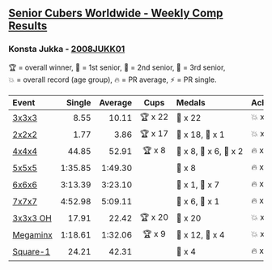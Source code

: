 <style>table {white-space: nowrap;}</style>

## [Senior Cubers Worldwide - Weekly Comp Results](/scw-comp/results/)
### Konsta Jukka - [2008JUKK01](https://www.worldcubeassociation.org/persons/2008JUKK01)

<span style="white-space: nowrap;">🏆 = overall winner</span>, <span style="white-space: nowrap;">🥇 = 1st senior</span>, <span style="white-space: nowrap;">🥈 = 2nd senior</span>, <span style="white-space: nowrap;">🥉 = 3rd senior</span>, <span style="white-space: nowrap;">💥 = overall record (age group)</span>, <span style="white-space: nowrap;">🔥 = PR average</span>, <span style="white-space: nowrap;">⚡ = PR single</span>.

| Event | Single | Average | Cups | Medals | Achievements|
| :-- | --: | --: | :--: | :-- | :-- |
| [3x3x3](333.md) | 8.55 | 10.11 | 🏆 x 22 | 🥇 x 22 | 💥 x 4, 🔥 x 3, ⚡ x 4 |
| [2x2x2](222.md) | 1.77 | 3.86 | 🏆 x 17 | 🥇 x 18, 🥈 x 1 | 💥 x 7, 🔥 x 6, ⚡ x 4 |
| [4x4x4](444.md) | 44.85 | 52.91 | 🏆 x 8 | 🥇 x 8, 🥈 x 6, 🥉 x 2 | 🔥 x 5, ⚡ x 7 |
| [5x5x5](555.md) | 1:35.85 | 1:49.30 |  | 🥈 x 8 | 🔥 x 3, ⚡ x 3 |
| [6x6x6](666.md) | 3:13.39 | 3:23.10 |  | 🥇 x 1, 🥈 x 7 | 🔥 x 5, ⚡ x 4 |
| [7x7x7](777.md) | 4:52.98 | 5:09.11 |  | 🥈 x 6, 🥉 x 1 | 🔥 x 4, ⚡ x 4 |
| [3x3x3 OH](333oh.md) | 17.91 | 22.42 | 🏆 x 20 | 🥇 x 20 | 💥 x 1, 🔥 x 4, ⚡ x 3 |
| [Megaminx](minx.md) | 1:18.61 | 1:32.06 | 🏆 x 9 | 🥇 x 12, 🥈 x 4 | 💥 x 4, 🔥 x 4, ⚡ x 4 |
| [Square-1](sq1.md) | 24.21 | 42.31 |  | 🥉 x 4 | 🔥 x 3, ⚡ x 3 |

<!-- Global site tag (gtag.js) - Google Analytics -->
<script async src="https://www.googletagmanager.com/gtag/js?id=UA-86348435-3"></script>
<script>window.dataLayer = window.dataLayer || []; function gtag() {dataLayer.push(arguments);} gtag('js', new Date()); gtag('config', 'UA-86348435-3');</script>
